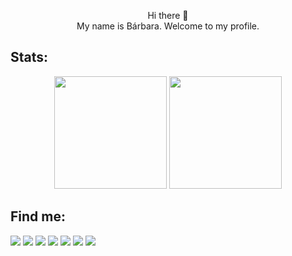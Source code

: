 <p align=center>
Hi there 👋 <br>
My name is Bárbara. Welcome to my profile.
</p>

<h2>Stats:</h2>

<div align=center>
  <img height="180em" src="https://github-readme-stats.vercel.app/api/top-langs/?username=ibabi&layout=compact&langs_count=7&theme=material-palenight"/>
  <img height="180em" src="https://github-readme-stats.vercel.app/api?username=ibabi&show_icons=true&theme=material-palenight&include_all_commits=true"><a href="https://stackoverflow.com/users/story/5679285"></a>
</div>
  
<h2>Find me:</h2>

[<img src="https://img.shields.io/badge/LinkedIn-0077B5?style=for-the-badge&logo=linkedin&logoColor=white">](http://www.linkedin.com/in/ibabi)
[<img src="https://img.shields.io/badge/Instagram-E4405F?style=for-the-badge&logo=instagram&logoColor=white">](http://www.instagram.com/babi.exe)
[<img src="https://img.shields.io/badge/Spotify-1ED760?&style=for-the-badge&logo=spotify&logoColor=white">](https://open.spotify.com/user/31qpygtuu7kvc7le6n2dewyrt5tu?si=29e15ef344fe40ad)
[<img src="https://img.shields.io/badge/Codewars-B1361E?style=for-the-badge&logo=Codewars&logoColor=white">](https://www.codewars.com/users/ibabi)
[<img src="https://img.shields.io/badge/-Sololearn-3a464b?style=for-the-badge&logo=Sololearn&logoColor=white">](https://www.sololearn.com/profile/24431737)
[<img src="https://img.shields.io/badge/Codepen-000000?style=for-the-badge&logo=codepen&logoColor=white">](https://codepen.io/ibabi)
[<img src="https://img.shields.io/badge/Reddit-FF4500?style=for-the-badge&logo=reddit&logoColor=white">](https://www.reddit.com/user/aggretsuko25)
 

